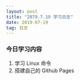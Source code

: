 ```yaml
---
layout: post
title: "2079.7.19 学习日志"
date: 2019-07-19
tag: 日志
---
```




### 今日学习内容

1. 学习 Linux 命令
2. 搭建自己的 Github Pages

